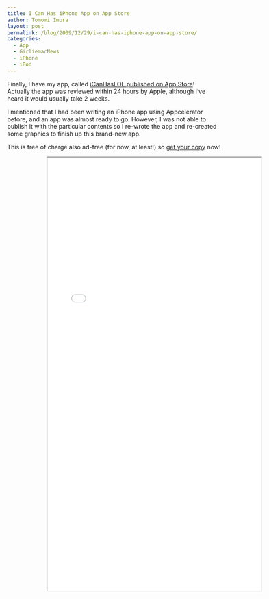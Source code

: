 ```yaml
---
title: I Can Has iPhone App on App Store
author: Tomomi Imura
layout: post
permalink: /blog/2009/12/29/i-can-has-iphone-app-on-app-store/
categories:
  - App
  - GirliemacNews
  - iPhone
  - iPod
---
```

Finally, I have my app, called [iCanHasLOL published on App Store][1]!  
Actually the app was reviewed within 24 hours by Apple, although I&#8217;ve heard it would usually take 2 weeks. 

I mentioned that I had been writing an iPhone app using Appcelerator before, and an app was almost ready to go. However, I was not able to publish it with the particular contents so I re-wrote the app and re-created some graphics to finish up this brand-new app.

This is free of charge also ad-free (for now, at least!) so [get your copy][1] now!

<div style="width:320px;margin:0 auto"><iframe src="//player.vimeo.com/video/8146081" width="500" height="1012" webkitallowfullscreen mozallowfullscreen allowfullscreen></iframe></div>

 [1]: itms://itunes.apple.com/us/app/icanhaslol/id348582423?mt=8